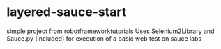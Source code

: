 # layered-sauce-start
simple project from robotframeworktutorials
Uses Selenium2Library and Sauce.py (included) for execution of a basic web test on sauce labs
